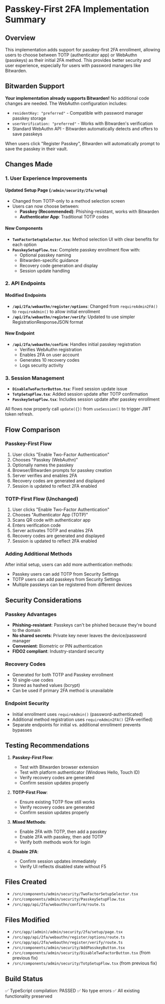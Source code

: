 # Passkey-First 2FA Implementation Summary

## Overview

This implementation adds support for passkey-first 2FA enrollment, allowing users to choose between TOTP (authenticator app) or WebAuthn (passkeys) as their initial 2FA method. This provides better security and user experience, especially for users with password managers like Bitwarden.

## Bitwarden Support

**Your implementation already supports Bitwarden!** No additional code changes are needed. The WebAuthn configuration includes:
- `residentKey: "preferred"` - Compatible with password manager passkey storage
- `userVerification: "preferred"` - Works with Bitwarden's verification
- Standard WebAuthn API - Bitwarden automatically detects and offers to save passkeys

When users click "Register Passkey", Bitwarden will automatically prompt to save the passkey in their vault.

## Changes Made

### 1. User Experience Improvements

#### Updated Setup Page (`/admin/security/2fa/setup`)
- Changed from TOTP-only to a method selection screen
- Users can now choose between:
  - **Passkey (Recommended)**: Phishing-resistant, works with Bitwarden
  - **Authenticator App**: Traditional TOTP codes

#### New Components
- **`TwoFactorSetupSelector.tsx`**: Method selection UI with clear benefits for each option
- **`PasskeySetupFlow.tsx`**: Complete passkey enrollment flow with:
  - Optional passkey naming
  - Bitwarden-specific guidance
  - Recovery code generation and display
  - Session update handling

### 2. API Endpoints

#### Modified Endpoints
- **`/api/2fa/webauthn/register/options`**: Changed from `requireAdmin2FA()` to `requireAdmin()` to allow initial enrollment
- **`/api/2fa/webauthn/register/verify`**: Updated to use simpler RegistrationResponseJSON format

#### New Endpoint
- **`/api/2fa/webauthn/confirm`**: Handles initial passkey registration
  - Verifies WebAuthn registration
  - Enables 2FA on user account
  - Generates 10 recovery codes
  - Logs security activity

### 3. Session Management
- **`DisableTwoFactorButton.tsx`**: Fixed session update issue
- **`TotpSetupFlow.tsx`**: Added session update after TOTP confirmation
- **`PasskeySetupFlow.tsx`**: Includes session update after passkey enrollment

All flows now properly call `update({})` from `useSession()` to trigger JWT token refresh.

## Flow Comparison

### Passkey-First Flow
1. User clicks "Enable Two-Factor Authentication"
2. Chooses "Passkey (WebAuthn)"
3. Optionally names the passkey
4. Browser/Bitwarden prompts for passkey creation
5. Server verifies and enables 2FA
6. Recovery codes are generated and displayed
7. Session is updated to reflect 2FA enabled

### TOTP-First Flow (Unchanged)
1. User clicks "Enable Two-Factor Authentication"
2. Chooses "Authenticator App (TOTP)"
3. Scans QR code with authenticator app
4. Enters verification code
5. Server activates TOTP and enables 2FA
6. Recovery codes are generated and displayed
7. Session is updated to reflect 2FA enabled

### Adding Additional Methods
After initial setup, users can add more authentication methods:
- Passkey users can add TOTP from Security Settings
- TOTP users can add passkeys from Security Settings
- Multiple passkeys can be registered from different devices

## Security Considerations

### Passkey Advantages
- **Phishing-resistant**: Passkeys can't be phished because they're bound to the domain
- **No shared secrets**: Private key never leaves the device/password manager
- **Convenient**: Biometric or PIN authentication
- **FIDO2 compliant**: Industry-standard security

### Recovery Codes
- Generated for both TOTP and Passkey enrollment
- 10 single-use codes
- Stored as hashed values (bcrypt)
- Can be used if primary 2FA method is unavailable

### Endpoint Security
- Initial enrollment uses `requireAdmin()` (password-authenticated)
- Additional method registration uses `requireAdmin2FA()` (2FA-verified)
- Separate endpoints for initial vs. additional enrollment prevents bypasses

## Testing Recommendations

1. **Passkey-First Flow**:
   - Test with Bitwarden browser extension
   - Test with platform authenticator (Windows Hello, Touch ID)
   - Verify recovery codes are generated
   - Confirm session updates properly

2. **TOTP-First Flow**:
   - Ensure existing TOTP flow still works
   - Verify recovery codes are generated
   - Confirm session updates properly

3. **Mixed Methods**:
   - Enable 2FA with TOTP, then add a passkey
   - Enable 2FA with passkey, then add TOTP
   - Verify both methods work for login

4. **Disable 2FA**:
   - Confirm session updates immediately
   - Verify UI reflects disabled state without F5

## Files Created
- `/src/components/admin/security/TwoFactorSetupSelector.tsx`
- `/src/components/admin/security/PasskeySetupFlow.tsx`
- `/src/app/api/2fa/webauthn/confirm/route.ts`

## Files Modified
- `/src/app/(admin)/admin/security/2fa/setup/page.tsx`
- `/src/app/api/2fa/webauthn/register/options/route.ts`
- `/src/app/api/2fa/webauthn/register/verify/route.ts`
- `/src/components/admin/security/AddPasskeyButton.tsx`
- `/src/components/admin/security/DisableTwoFactorButton.tsx` (from previous fix)
- `/src/components/admin/security/TotpSetupFlow.tsx` (from previous fix)

## Build Status
✅ TypeScript compilation: PASSED
✅ No type errors
✅ All existing functionality preserved
